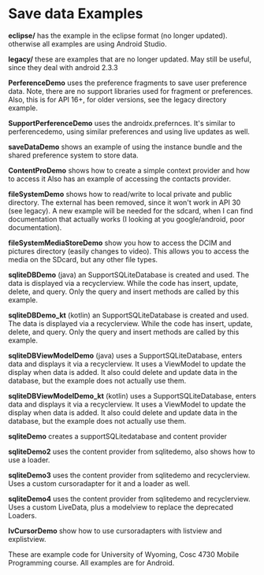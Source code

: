 Save data Examples
===========
<b>eclipse/</b> has the example in the eclipse format (no longer updated).  otherwise all examples are using Android Studio.

<b>legacy/</b> these are examples that are no longer updated.  May still be useful, since they deal with android 2.3.3

<b>PerferenceDemo</b> uses the preference fragments to save user preference data.  Note, there are no support libraries used for fragment or preferences. Also, this is for API 16+, for older versions, see the legacy directory example.

<b>SupportPerferenceDemo</b> uses the androidx.prefernces.  It's similar to perferencedemo, using similar preferences and using live updates as well.

<b>saveDataDemo</b> shows an example of using the instance bundle and the shared preference system to store data.

<b>ContentProDemo</b> shows how to create a simple context provider and how to access it
Also has an example of accessing the contacts provider.

<b>fileSystemDemo</b> shows how to read/write to local private and public directory. The external has been removed, since it won't work in API 30 (see legacy).  A new example will be needed for the sdcard, when I can find documentation that actually works (I looking at you google/android, poor documentation).

<b>fileSystemMediaStoreDemo</b> show you how to access the DCIM and pictures directory (easily changes to video).  This allows you to access the media on the SDcard, but any other file types.

<b>sqliteDBDemo</b> (java) an SupportSQLiteDatabase is created and used.  The data is displayed via a recyclerview.  While the code has
 insert, update, delete, and query.  Only the query and insert methods are called by this example.

<b>sqliteDBDemo_kt</b> (kotlin) an SupportSQLiteDatabase is created and used.  The data is displayed via a recyclerview.  While the code has
 insert, update, delete, and query.  Only the query and insert methods are called by this example.

<b>sqliteDBViewModelDemo</b> (java) uses a SupportSQLiteDatabase, enters data and displays it via a recyclerview.  It uses a ViewModel to update the display when data is added.  It also could delete and update data in the database, but the example does not actually use them.

<b>sqliteDBViewModelDemo_kt</b> (kotlin) uses a SupportSQLiteDatabase, enters data and displays it via a recyclerview.  It uses a ViewModel to update the display when data is added.  It also could delete and update data in the database, but the example does not actually use them.

<b>sqliteDemo</b> creates a supportSQLitedatabase and content provider

<b>sqliteDemo2</b> uses the content provider from sqlitedemo, also shows how to use a loader.

<b>sqliteDemo3</b> uses the content provider from sqlitedemo and recyclerview.  Uses a custom cursoradapter for it and a loader as well.

<b>sqliteDemo4</b> uses the content provider from sqlitedemo and recyclerview.  Uses a custom LiveData, plus a modelview to replace the deprecated Loaders.

<b>lvCursorDemo</b> show how to use cursoradapters with listview and explistview.

These are example code for University of Wyoming, Cosc 4730 Mobile Programming course.
All examples are for Android.
